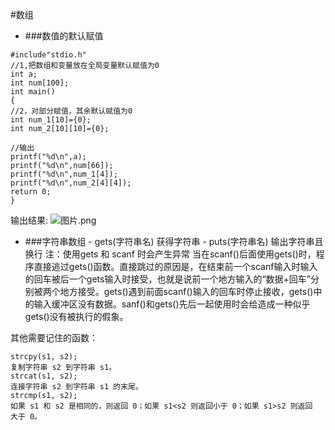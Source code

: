 #数组
 - ###数值的默认赋值
```
#include"stdio.h"
//1,把数组和变量放在全局变量默认赋值为0
int a;
int num[100];
int main()
{
//2，对部分赋值，其余默认赋值为0
int num_1[10]={0};
int num_2[10][10]={0};

//输出
printf("%d\n",a);
printf("%d\n",num[66]);
printf("%d\n",num_1[4]);
printf("%d\n",num_2[4][4]);
return 0;
}
```
输出结果:
![图片.png](https://upload-images.jianshu.io/upload_images/19970418-20f44641202c4bfe.png?imageMogr2/auto-orient/strip%7CimageView2/2/w/1240)

 - ###字符串数组
       - gets(字符串名) 获得字符串
       - puts(字符串名) 输出字符串且换行
注：使用gets 和 scanf 时会产生异常
  当在scanf()后面使用gets()时，程序直接逃过gets()函数。直接跳过的原因是，在结束前一个scanf输入时输入的回车被后一个gets输入时接受，也就是说前一个地方输入的“数据+回车”分别被两个地方接受。gets()遇到前面scanf()输入的回车时停止接收，gets()中的输入缓冲区没有数据。sanf()和gets()先后一起使用时会给造成一种似乎gets()没有被执行的假象。

其他需要记住的函数：
```
strcpy(s1, s2);
复制字符串 s2 到字符串 s1。
strcat(s1, s2);
连接字符串 s2 到字符串 s1 的末尾。
strcmp(s1, s2);
如果 s1 和 s2 是相同的，则返回 0；如果 s1<s2 则返回小于 0；如果 s1>s2 则返回
大于 0。
```
